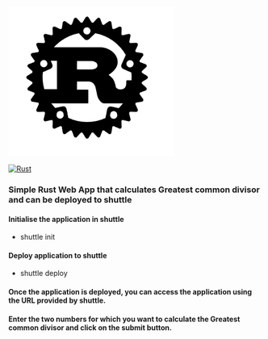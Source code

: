 ![img.png](img.png)

[![Rust](https://github.com/paraskuk/RustWebApp/actions/workflows/rust.yml/badge.svg)](https://github.com/paraskuk/RustWebApp/actions/workflows/rust.yml)
### Simple Rust Web App that calculates Greatest common divisor and can be deployed to shuttle 

#### Initialise the application in shuttle
* shuttle init
#### Deploy application to shuttle
* shuttle deploy

#### Once the application is deployed, you can access the application using the URL provided by shuttle.
#### Enter the two numbers for which you want to calculate the Greatest common divisor and click on the submit button.

